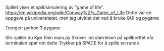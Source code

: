 Spillet viser et spill/simulering av "game of life". https://en.wikipedia.org/wiki/Conway%27s_Game_of_Life
Dette var en oppgave på universitetet, men jeg utvidet det ved å bruke GUI og pygame

Trenger:
	python 3
	pygame

Slik spiller du
	Kjør filen main.py
	Skriver inn størrelsen på spillbrettet når terminalen spør om dette
	Trykker på SPACE for å spille en runde